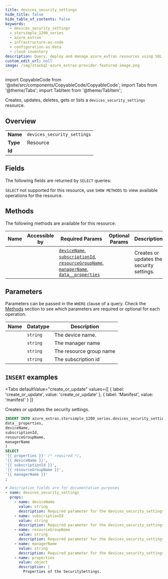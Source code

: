 ```yaml
--- 
title: devices_security_settings
hide_title: false
hide_table_of_contents: false
keywords:
  - devices_security_settings
  - storsimple_1200_series
  - azure_extras
  - infrastructure-as-code
  - configuration-as-data
  - cloud inventory
description: Query, deploy and manage azure_extras resources using SQL
custom_edit_url: null
image: /img/stackql-azure_extras-provider-featured-image.png
---
```


import CopyableCode from '@site/src/components/CopyableCode/CopyableCode';
import Tabs from '@theme/Tabs';
import TabItem from '@theme/TabItem';

Creates, updates, deletes, gets or lists a <code>devices_security_settings</code> resource.

## Overview
<table><tbody>
<tr><td><b>Name</b></td><td><code>devices_security_settings</code></td></tr>
<tr><td><b>Type</b></td><td>Resource</td></tr>
<tr><td><b>Id</b></td><td><CopyableCode code="azure_extras.storsimple_1200_series.devices_security_settings" /></td></tr>
</tbody></table>

## Fields

The following fields are returned by `SELECT` queries:

`SELECT` not supported for this resource, use `SHOW METHODS` to view available operations for the resource.


## Methods

The following methods are available for this resource:

<table>
<thead>
    <tr>
    <th>Name</th>
    <th>Accessible by</th>
    <th>Required Params</th>
    <th>Optional Params</th>
    <th>Description</th>
    </tr>
</thead>
<tbody>
<tr>
    <td><a href="#create_or_update"><CopyableCode code="create_or_update" /></a></td>
    <td><CopyableCode code="insert" /></td>
    <td><a href="#parameter-deviceName"><code>deviceName</code></a>, <a href="#parameter-subscriptionId"><code>subscriptionId</code></a>, <a href="#parameter-resourceGroupName"><code>resourceGroupName</code></a>, <a href="#parameter-managerName"><code>managerName</code></a>, <a href="#parameter-data__properties"><code>data__properties</code></a></td>
    <td></td>
    <td>Creates or updates the security settings.</td>
</tr>
</tbody>
</table>

## Parameters

Parameters can be passed in the `WHERE` clause of a query. Check the [Methods](#methods) section to see which parameters are required or optional for each operation.

<table>
<thead>
    <tr>
    <th>Name</th>
    <th>Datatype</th>
    <th>Description</th>
    </tr>
</thead>
<tbody>
<tr id="parameter-deviceName">
    <td><CopyableCode code="deviceName" /></td>
    <td><code>string</code></td>
    <td>The device name.</td>
</tr>
<tr id="parameter-managerName">
    <td><CopyableCode code="managerName" /></td>
    <td><code>string</code></td>
    <td>The manager name</td>
</tr>
<tr id="parameter-resourceGroupName">
    <td><CopyableCode code="resourceGroupName" /></td>
    <td><code>string</code></td>
    <td>The resource group name</td>
</tr>
<tr id="parameter-subscriptionId">
    <td><CopyableCode code="subscriptionId" /></td>
    <td><code>string</code></td>
    <td>The subscription id</td>
</tr>
</tbody>
</table>

## `INSERT` examples

<Tabs
    defaultValue="create_or_update"
    values={[
        { label: 'create_or_update', value: 'create_or_update' },
        { label: 'Manifest', value: 'manifest' }
    ]}
>
<TabItem value="create_or_update">

Creates or updates the security settings.

```sql
INSERT INTO azure_extras.storsimple_1200_series.devices_security_settings (
data__properties,
deviceName,
subscriptionId,
resourceGroupName,
managerName
)
SELECT 
'{{ properties }}' /* required */,
'{{ deviceName }}',
'{{ subscriptionId }}',
'{{ resourceGroupName }}',
'{{ managerName }}'
;
```
</TabItem>
<TabItem value="manifest">

```yaml
# Description fields are for documentation purposes
- name: devices_security_settings
  props:
    - name: deviceName
      value: string
      description: Required parameter for the devices_security_settings resource.
    - name: subscriptionId
      value: string
      description: Required parameter for the devices_security_settings resource.
    - name: resourceGroupName
      value: string
      description: Required parameter for the devices_security_settings resource.
    - name: managerName
      value: string
      description: Required parameter for the devices_security_settings resource.
    - name: properties
      value: object
      description: |
        Properties of the SecuritySettings.
```
</TabItem>
</Tabs>
